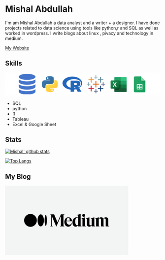 # Mishal Abdullah

I'm am Mishal Abdullah a data analyst and a writer + a designer. I have done projects related to data science using tools like python,r and SQL as well as worked in  wordpress. I write blogs  about linux , pivacy and technology in medium.

[ My Website](https://mishalabdullah.xyz)

## Skills
![skills](skills.png) 

- SQL
- python
- R
- Tableau
- Excel & Google Sheet

## Stats
[![Mishal' github stats](https://github-readme-stats.vercel.app/api?username=Mishalabdullah)](https://github.com/Mishalabdullah/github-readme-stats)


[![Top Langs](https://github-readme-stats.vercel.app/api/top-langs/?username=Mishalabdullah&show_icons=true&title_color=fff&icon_color=79ff97&text_color=9f9f9f&bg_color=151515)](https://github.com/kushal98?tab=repositories)

##  My Blog
<a href="https://medium.com/@Prinux">
  <img align="left"  width="400" src="/medium.png">
</a>
